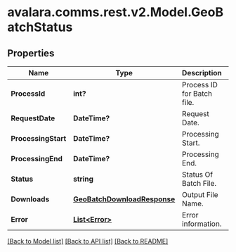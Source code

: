 
# avalara.comms.rest.v2.Model.GeoBatchStatus

## Properties

Name | Type | Description | Notes
------------ | ------------- | ------------- | -------------
**ProcessId** | **int?** | Process ID for Batch file. | [optional] 
**RequestDate** | **DateTime?** | Request Date. | [optional] 
**ProcessingStart** | **DateTime?** | Processing Start. | [optional] 
**ProcessingEnd** | **DateTime?** | Processing End. | [optional] 
**Status** | **string** | Status Of Batch File. | [optional] 
**Downloads** | [**GeoBatchDownloadResponse**](GeoBatchDownloadResponse.md) | Output File Name. | [optional] 
**Error** | [**List&lt;Error&gt;**](Error.md) | Error information. | [optional] 

[[Back to Model list]](../README.md#documentation-for-models)
[[Back to API list]](../README.md#documentation-for-api-endpoints)
[[Back to README]](../README.md)


